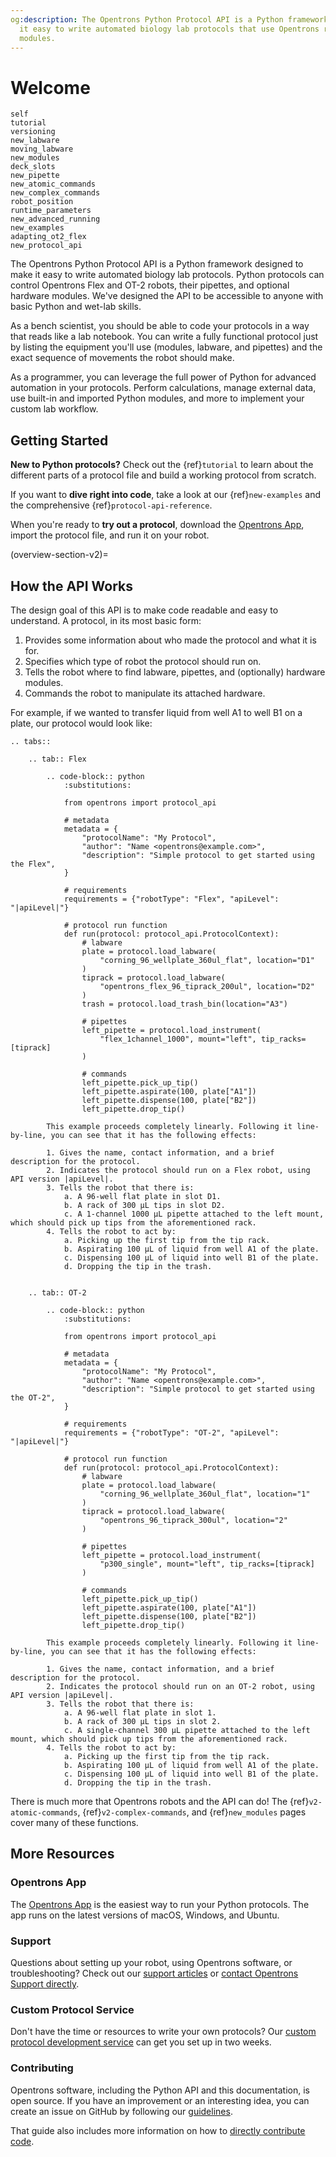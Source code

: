 ```yaml
---
og:description: The Opentrons Python Protocol API is a Python framework that makes
  it easy to write automated biology lab protocols that use Opentrons robots and hardware
  modules.
---
```


# Welcome

```{toctree}
self
tutorial
versioning
new_labware
moving_labware
new_modules
deck_slots
new_pipette
new_atomic_commands
new_complex_commands
robot_position
runtime_parameters
new_advanced_running
new_examples
adapting_ot2_flex
new_protocol_api
```

The Opentrons Python Protocol API is a Python framework designed to make it easy to write automated biology lab protocols. Python protocols can control Opentrons Flex and OT-2 robots, their pipettes, and optional hardware modules. We've designed the API to be accessible to anyone with basic Python and wet-lab skills.

As a bench scientist, you should be able to code your protocols in a way that reads like a lab notebook. You can write a fully functional protocol just by listing the equipment you'll use (modules, labware, and pipettes) and the exact sequence of movements the robot should make.

As a programmer, you can leverage the full power of Python for advanced automation in your protocols. Perform calculations, manage external data, use built-in and imported Python modules, and more to implement your custom lab workflow.

## Getting Started

**New to Python protocols?** Check out the {ref}`tutorial` to learn about the different parts of a protocol file and build a working protocol from scratch.

If you want to **dive right into code**, take a look at our {ref}`new-examples` and the comprehensive {ref}`protocol-api-reference`.

When you're ready to **try out a protocol**, download the [Opentrons App](https://www.opentrons.com/ot-app), import the protocol file, and run it on your robot.

(overview-section-v2)=

## How the API Works

The design goal of this API is to make code readable and easy to understand. A protocol, in its most basic form:

1. Provides some information about who made the protocol and what it is for.
2. Specifies which type of robot the protocol should run on.
3. Tells the robot where to find labware, pipettes, and (optionally) hardware modules.
4. Commands the robot to manipulate its attached hardware.

For example, if we wanted to transfer liquid from well A1 to well B1 on a plate, our protocol would look like:

```{eval-rst}
.. tabs::

    .. tab:: Flex

        .. code-block:: python
            :substitutions:

            from opentrons import protocol_api

            # metadata
            metadata = {
                "protocolName": "My Protocol",
                "author": "Name <opentrons@example.com>",
                "description": "Simple protocol to get started using the Flex",
            }

            # requirements
            requirements = {"robotType": "Flex", "apiLevel": "|apiLevel|"}

            # protocol run function
            def run(protocol: protocol_api.ProtocolContext):
                # labware
                plate = protocol.load_labware(
                    "corning_96_wellplate_360ul_flat", location="D1"
                )
                tiprack = protocol.load_labware(
                    "opentrons_flex_96_tiprack_200ul", location="D2"
                )
                trash = protocol.load_trash_bin(location="A3")

                # pipettes
                left_pipette = protocol.load_instrument(
                    "flex_1channel_1000", mount="left", tip_racks=[tiprack]
                )

                # commands
                left_pipette.pick_up_tip()
                left_pipette.aspirate(100, plate["A1"])
                left_pipette.dispense(100, plate["B2"])
                left_pipette.drop_tip()

        This example proceeds completely linearly. Following it line-by-line, you can see that it has the following effects:

        1. Gives the name, contact information, and a brief description for the protocol.
        2. Indicates the protocol should run on a Flex robot, using API version |apiLevel|.
        3. Tells the robot that there is:
            a. A 96-well flat plate in slot D1.
            b. A rack of 300 µL tips in slot D2.
            c. A 1-channel 1000 µL pipette attached to the left mount, which should pick up tips from the aforementioned rack.
        4. Tells the robot to act by:
            a. Picking up the first tip from the tip rack.
            b. Aspirating 100 µL of liquid from well A1 of the plate.
            c. Dispensing 100 µL of liquid into well B1 of the plate.
            d. Dropping the tip in the trash.


    .. tab:: OT-2

        .. code-block:: python
            :substitutions:

            from opentrons import protocol_api

            # metadata
            metadata = {
                "protocolName": "My Protocol",
                "author": "Name <opentrons@example.com>",
                "description": "Simple protocol to get started using the OT-2",
            }

            # requirements
            requirements = {"robotType": "OT-2", "apiLevel": "|apiLevel|"}

            # protocol run function
            def run(protocol: protocol_api.ProtocolContext):
                # labware
                plate = protocol.load_labware(
                    "corning_96_wellplate_360ul_flat", location="1"
                )
                tiprack = protocol.load_labware(
                    "opentrons_96_tiprack_300ul", location="2"
                )

                # pipettes
                left_pipette = protocol.load_instrument(
                    "p300_single", mount="left", tip_racks=[tiprack]
                )

                # commands
                left_pipette.pick_up_tip()
                left_pipette.aspirate(100, plate["A1"])
                left_pipette.dispense(100, plate["B2"])
                left_pipette.drop_tip()

        This example proceeds completely linearly. Following it line-by-line, you can see that it has the following effects:

        1. Gives the name, contact information, and a brief description for the protocol.
        2. Indicates the protocol should run on an OT-2 robot, using API version |apiLevel|.
        3. Tells the robot that there is:
            a. A 96-well flat plate in slot 1.
            b. A rack of 300 µL tips in slot 2.
            c. A single-channel 300 µL pipette attached to the left mount, which should pick up tips from the aforementioned rack.
        4. Tells the robot to act by:
            a. Picking up the first tip from the tip rack.
            b. Aspirating 100 µL of liquid from well A1 of the plate.
            c. Dispensing 100 µL of liquid into well B1 of the plate.
            d. Dropping the tip in the trash.

```

There is much more that Opentrons robots and the API can do! The {ref}`v2-atomic-commands`, {ref}`v2-complex-commands`, and {ref}`new_modules` pages cover many of these functions.

## More Resources

### Opentrons App

The [Opentrons App](https://opentrons.com/ot-app/) is the easiest way to run your Python protocols. The app runs on the latest versions of macOS, Windows, and Ubuntu.

### Support

Questions about setting up your robot, using Opentrons software, or troubleshooting? Check out our [support articles](https://support.opentrons.com/s/) or [contact Opentrons Support directly](mailto:support@opentrons.com).

### Custom Protocol Service

Don't have the time or resources to write your own protocols? Our [custom protocol development service](https://opentrons.com/instrument-services/) can get you set up in two weeks.

### Contributing

Opentrons software, including the Python API and this documentation, is open source. If you have an improvement or an interesting idea, you can create an issue on GitHub by following our [guidelines](https://github.com/Opentrons/opentrons/blob/edge/CONTRIBUTING.md#opening-issues).

That guide also includes more information on how to [directly contribute code](https://github.com/Opentrons/opentrons/blob/edge/CONTRIBUTING.md).

